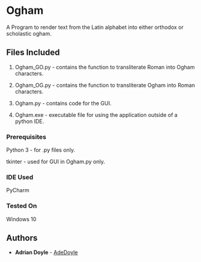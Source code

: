 # Ogham
A Program to render text from the Latin alphabet into either orthodox or scholastic ogham.


## Files Included

1. Ogham_GO.py - contains the function to transliterate Roman into Ogham characters.

2. Ogham_OG.py - contains the function to transliterate Ogham into Roman characters.

3. Ogham.py - contains code for the GUI.

4. Ogham.exe - executable file for using the application outside of a python IDE.

### Prerequisites

Python 3 - for .py files only.

tkinter - used for GUI in Ogham.py only.

### IDE Used

PyCharm

### Tested On

Windows 10

## Authors

* **Adrian Doyle** - [AdeDoyle](https://github.com/AdeDoyle)
